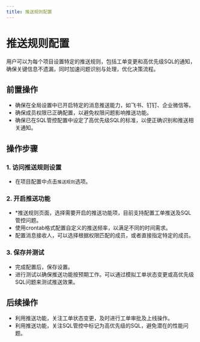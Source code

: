 ```yaml
---
title: 推送规则配置
---
```


# 推送规则配置

用户可以为每个项目设置特定的推送规则，包括工单变更和高优先级SQL的通知，确保关键信息不遗漏，同时加速问题识别与处理，优化决策流程。

## 前置操作

* 确保在全局设置中已开启特定的消息推送能力，如飞书、钉钉、企业微信等。
* 确保成员权限已正确配置，以避免权限问题影响推送功能。
* 确保已在SQL管控配置中设定了高优先级SQL的标准，以便正确识别和推送相关通知。


## 操作步骤

### 1. 访问推送规则设置
* 在项目配置中点击`推送规则`选项。

### 2. 开启推送功能
* *推送规则页面，选择需要开启的推送功能项，目前支持配置工单推送及SQL管控问题。
* 使用crontab格式配置自定义的推送频率，以满足不同的时间需求。
* 配置消息接收人，可以选择根据权限匹配的成员，或者直接指定特定的成员。

### 3. 保存并测试
* 完成配置后，保存设置。
* 进行测试以确保推送功能按预期工作。可以通过模拟工单状态变更或高优先级SQL问题来测试推送效果。

## 后续操作
* 利用推送功能，关注工单状态变更，及时进行工单审批及上线操作。
* 利用推送功能，关注SQL管控中标记为高优先级的SQL，避免潜在的性能问题。
